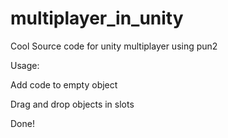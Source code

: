 # multiplayer_in_unity
Cool Source code for unity multiplayer using pun2

Usage:

Add code to empty object

Drag and drop objects in slots

Done!

